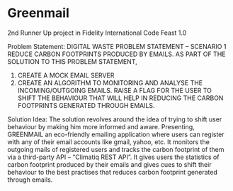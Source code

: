 # Greenmail
2nd Runner Up project in Fidelity International Code Feast 1.0 

Problem Statement:
DIGITAL WASTE PROBLEM STATEMENT – SCENARIO 1
REDUCE CARBON FOOTPRINTS PRODUCED BY EMAILS. AS PART OF THE SOLUTION TO THIS PROBLEM STATEMENT,
1) CREATE A MOCK EMAIL SERVER
2) CREATE AN ALGORITHM TO MONITORING AND ANALYSE THE INCOMING/OUTGOING EMAILS. RAISE A FLAG FOR
THE USER TO SHIFT THE BEHAVIOUR THAT WILL HELP IN REDUCING THE CARBON FOOTPRINTS GENERATED
THROUGH EMAILS.

Solution Idea:
The solution revolves around the idea of trying to shift user behaviour by making him more informed and aware.
Presenting, GREENMAIL an eco-friendly emailing application where users can register with any of their email accounts like gmail, yahoo, etc. It monitors the outgoing mails of registered users and tracks the carbon footprint of them via a third-party API – “Climatiq REST API”. It gives users the statistics of carbon footprint produced by their emails and gives cues to shift their behaviour to the best practises that reduces carbon footprint generated through emails.
